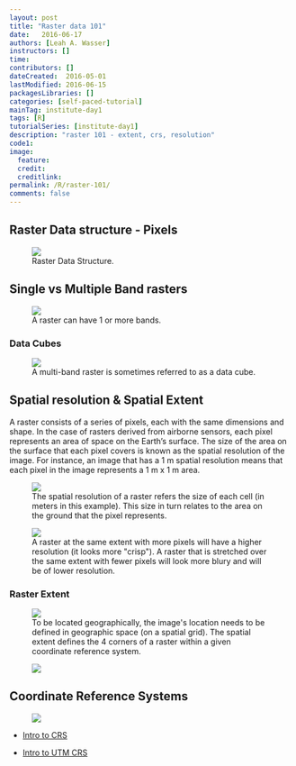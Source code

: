 ```yaml
---
layout: post
title: "Raster data 101"
date:   2016-06-17
authors: [Leah A. Wasser]
instructors: []
time:
contributors: []
dateCreated:  2016-05-01
lastModified: 2016-06-15
packagesLibraries: []
categories: [self-paced-tutorial]
mainTag: institute-day1
tags: [R]
tutorialSeries: [institute-day1]
description: "raster 101 - extent, crs, resolution"
code1: 
image:
  feature:
  credit:
  creditlink:
permalink: /R/raster-101/
comments: false
---
```



## Raster Data structure - Pixels

<figure>
    <a href="http://neondataskills.org/images/dc-spatial-raster/raster_concept.png">
    <img src="http://neondataskills.org/images/dc-spatial-raster/raster_concept.png">
    </a>
    <figcaption>Raster Data Structure.</figcaption>
</figure>


## Single vs Multiple Band rasters

<figure>
    <a href="http://neondataskills.org/images/dc-spatial-raster/single_multi_raster.png">
    <img src="http://neondataskills.org/images/dc-spatial-raster/single_multi_raster.png">
    </a>
    <figcaption>A raster can have 1 or more bands.
    </figcaption>
</figure>

### Data Cubes

<figure>
    <a href="http://neondataskills.org/images/hyperspectral/DataCube.png">
    <img src="http://neondataskills.org/images/hyperspectral/DataCube.png">
    </a>
    <figcaption>A multi-band raster is sometimes
    referred to as a data cube.
    </figcaption>
</figure>


## Spatial resolution & Spatial Extent

A raster consists of a series of pixels, each with the same dimensions and shape. In the case of rasters derived from airborne sensors, each pixel represents an area of space on the Earth’s surface. The size of the area on the surface that each pixel covers is known as the spatial resolution of the image. For instance, an image that has a 1 m spatial resolution means that each pixel in the image represents a 1 m x 1 m area.

<figure>
    <a href="http://neondataskills.org/images/hyperspectral/pixelDetail.png">
    <img src="http://neondataskills.org/images/hyperspectral/pixelDetail.png">
    </a>
    <figcaption>The spatial resolution of a raster refers the size of each cell (in meters in this example). This size in turn relates to the area on the ground that the pixel represents.
    </figcaption>
</figure>



<figure>
    <a href="http://neondataskills.org/images/spatialData/raster1.png">
    <img src="http://neondataskills.org/images/spatialData/raster1.png">
    </a>
    <figcaption>A raster at the same extent with more pixels will have a higher resolution (it looks more "crisp"). A raster that is stretched over the same extent with fewer pixels will look more blury and will be of lower resolution.
    </figcaption>
</figure>


### Raster Extent

<figure>
    <a href="http://neondataskills.org/images/hyperspectral/sat_image_corners.png">
    <img src="http://neondataskills.org/images/hyperspectral/sat_image_corners.png">
    </a>
    <figcaption>To be located geographically, the image's location needs to be defined in geographic space (on a spatial grid). The spatial extent defines the 4 corners of a raster within a given coordinate reference system.
    </figcaption>
</figure>

<figure>
    <a href="http://neondataskills.org/images/hyperspectral/sat_image_lat_lon.png">
    <img src="http://neondataskills.org/images/hyperspectral/sat_image_lat_lon.png">
    </a>
    <figcaption>
    </figcaption>
</figure>



## Coordinate Reference Systems

<figure>
    <a href="https://source.opennews.org/media/cache/b9/4f/b94f663c79024f0048ae7b4f88060cb5.jpg">
    <img src="https://source.opennews.org/media/cache/b9/4f/b94f663c79024f0048ae7b4f88060cb5.jpg">
    </a>
    <figcaption>
    </figcaption>
</figure>


* [Intro to CRS ](http://neonscience.github.io/NEON-R-Spatio-Temporal-Data-and-Management-Intro/R/intro-to-coordinate-reference-systems)

* [Intro to UTM CRS ](http://neonscience.github.io/NEON-R-Spatio-Temporal-Data-and-Management-Intro/R/geographic-vs-projected-coordinate-reference-systems-UTM)
